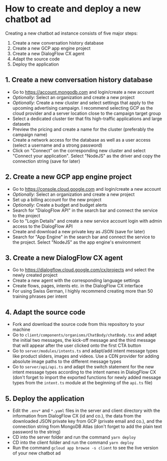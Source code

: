 # How to create and deploy a new chatbot ad

Creating a new chatbot ad instance consists of five major steps:

1. Create a new conversation history database
2. Create a new GCP app engine project
3. Create a new DialogFlow CX agent
4. Adapt the source code
5. Deploy the application

## 1. Create a new conversation history database

- Go to https://account.mongodb.com and login/create a new account
- _Optionally:_ Select an organization and create a new project
- _Optionally:_ Create a new cluster and select settings that apply to the upcoming advertising campaign. I recommend selecting GCP as the cloud provider and a server location close to the campaign target group
- Select a dedicated cluster tier that fits high-traffic applications and large datasets
- Preview the pricing and create a name for the cluster (preferably the campaign name)
- Create a network access for the database as well as a user access (select a username and a strong password)
- Click on "Connect" on the corresponding new cluster and select "Connect your application". Select "NodeJS" as the driver and copy the connection string (save for later)

## 2. Create a new GCP app engine project

- Go to https://console.cloud.google.com and login/create a new account
- _Optionally:_ Select an organization and create a new project
- Set up a billing account for the new project
- _Optionally:_ Create a budget and budget alerts
- Search for "DialogFlow API" in the search bar and connect the service to the project
- Go to "Login Details" and create a new service account login with admin access to the DialogFlow API
- Create and download a new private key as JSON (save for later)
- Search for "App Engine" in the search bar and connect the service to the project. Select "NodeJS" as the app engine's environment

## 3. Create a new DialogFlow CX agent

- Go to https://dialogflow.cloud.google.com/cx/projects and select the newly created project
- Create a new agent with the corresponding language settings
- Create flows, pages, intents etc. in the DialogFlow CX interface
- For using Swiss German, I highly recommend creating more than 50 training phrases per intent

## 4. Adapt the source code

- Fork and download the source code from this repository to your machine
- Go to `client/components/organisms/ChatBody/chatBody.tsx` and adapt the initial two messages, the kick-off message and the third message that will appear after the user clicked onto the first CTA button
- Go to `server/modules/intents.ts` and adapt/add intent message types like product sliders, images and videos. Use a CDN provider for adding absolute image paths to the different message types
- Go to `server/api/api.ts` and adapt the switch statement for the new intent message types according to the intent names in DialogFlow CX (don't forget to import the exported functions for newly added message types from the `intent.ts` module at the beginning of the `api.ts` file)

## 5. Deploy the application

- Edit the `.env*` and `*.yaml` files in the server and client directory with the information from DialogFlow CX (id and co.), the data from the downloaded JSON private key from GCP (private email and co.), and the connection string from MongoDB Atlas (don't forget to add the plain text password to the string)
- CD into the server folder and run the command `yarn deploy`
- CD into the client folder and run the command `yarn deploy`
- Run the command `gcloud app browse -s client` to see the live version of your new chatbot ad

